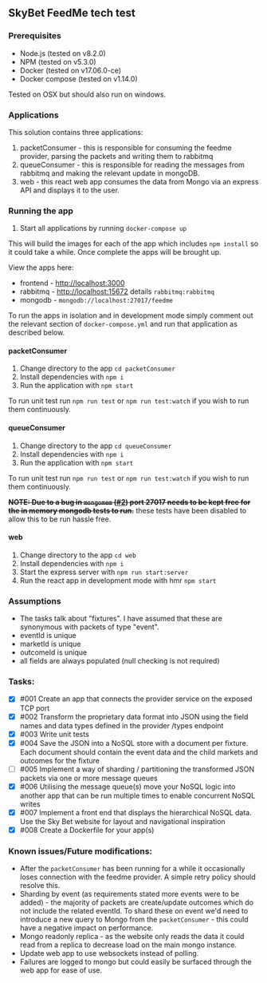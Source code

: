 SkyBet FeedMe tech test
-----------------------

### Prerequisites

- Node.js (tested on v8.2.0)
- NPM (tested on v5.3.0)
- Docker (tested on v17.06.0-ce)
- Docker compose (tested on v1.14.0)

Tested on OSX but should also run on windows.

### Applications

This solution contains three applications:

1. packetConsumer - this is responsible for consuming the feedme provider, parsing the packets and writing them to rabbitmq
1. queueConsumer - this is responsible for reading the messages from rabbitmq and making the relevant update in mongoDB.
1. web - this react web app consumes the data from Mongo via an express API and displays it to the user.

### Running the app

1. Start all applications by running `docker-compose up`

This will build the images for each of the app which includes `npm install` so it could take a while. Once complete the apps will be brought up.

View the apps here:

 - frontend - [http://localhost:3000](http://localhost:3000)
 - rabbitmq - [http://localhost:15672](http://localhost:15672) details `rabbitmq:rabbitmq`
 - mongodb  - `mongodb://localhost:27017/feedme`

 To run the apps in isolation and in development mode simply comment out the relevant section of `docker-compose.yml` and run that application as described below. 

#### packetConsumer

1. Change directory to the app `cd packetConsumer`
1. Install dependencies with `npm i`
1. Run the application with `npm start`

To run unit test run `npm run test` or `npm run test:watch` if you wish to run them continuously.

#### queueConsumer

1. Change directory to the app `cd queueConsumer`
1. Install dependencies with `npm i`
1. Run the application with `npm start`

To run unit test run `npm run test` or `npm run test:watch` if you wish to run them continuously.

**~~NOTE: Due to a bug in `mongomem` ([#2](https://github.com/CImrie/mongomem/issues/2)) port 27017 needs to be kept free for the in memory mongodb tests to run.~~** these tests have been disabled to allow this to be run hassle free.

#### web

1. Change directory to the app `cd web`
1. Install dependencies with `npm i`
1. Start the express server with `npm run start:server`
1. Run the react app in development mode with hmr `npm start`

### Assumptions

- The tasks talk about "fixtures". I have assumed that these are synonymous with packets of type "event".
- eventId is unique
- marketId is unique
- outcomeId is unique
- all fields are always populated (null checking is not required)

### Tasks:

 - [x] #001 Create an app that connects the provider service on the exposed TCP port
 - [x] #002 Transform the proprietary data format into JSON using the field names and data types defined in the provider /types endpoint
 - [x] #003 Write unit tests
 - [x] #004 Save the JSON into a NoSQL store with a document per fixture. Each document should contain the event data and the child markets and outcomes for the fixture
 - [ ] #005 Implement a way of sharding / partitioning the transformed JSON packets via one or more message queues
 - [x] #006 Utilising the message queue(s) move your NoSQL logic into another app that can be run multiple times to enable concurrent NoSQL writes
 - [x] #007 Implement a front end that displays the hierarchical NoSQL data. Use the Sky Bet website for layout and navigational inspiration
 - [x] #008 Create a Dockerfile for your app(s)

### Known issues/Future modifications:

 - After the `packetConsumer` has been running for a while it occasionally loses connection with the feedme provider. A simple retry policy should resolve this.
 - Sharding by event (as requirements stated more events were to be added) - the majority of packets are create/update outcomes which do not  include the related eventId. To shard these on event we'd need to introduce a new query to Mongo from the `packetConsumer` - this could have a negative impact on performance.
 - Mongo readonly replica - as the website only reads the data it could read from a replica to decrease load on the main mongo instance.
 - Update web app to use websockets instead of polling.
 - Failures are logged to mongo but could easily be surfaced through the web app for ease of use.
